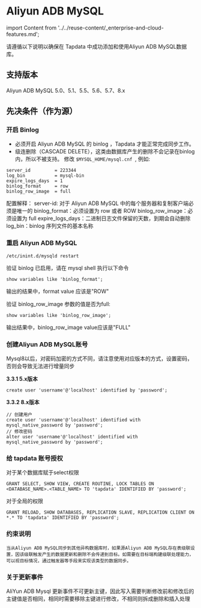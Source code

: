 # Aliyun ADB MySQL

import Content from '../../reuse-content/_enterprise-and-cloud-features.md';

<Content />


请遵循以下说明以确保在 Tapdata 中成功添加和使用Aliyun ADB MySQL数据库。

## 支持版本

Aliyun ADB MySQL 5.0、5.1、5.5、5.6、5.7、8.x

## 先决条件（作为源）

### 开启 Binlog

- 必须开启 Aliyun ADB MySQL 的 binlog ，Tapdata 才能正常完成同步工作。
- 级连删除（CASCADE DELETE），这类由数据库产生的删除不会记录在binlog内，所以不被支持。 修改 `$MYSQL_HOME/mysql.cnf `, 例如:

```
server_id         = 223344
log_bin           = mysql-bin
expire_logs_days  = 1
binlog_format     = row
binlog_row_image  = full
```

配置解释：
server-id: 对于 Aliyun ADB MySQL 中的每个服务器和复制客户端必须是唯一的
binlog_format：必须设置为 row 或者 ROW
binlog_row_image：必须设置为 full
expire_logs_days：二进制日志文件保留的天数，到期会自动删除
log_bin：binlog 序列文件的基本名称

### 重启 Aliyun ADB MySQL

```
/etc/inint.d/mysqld restart
```

验证 binlog 已启用，请在 mysql shell 执行以下命令

```
show variables like 'binlog_format';
```

输出的结果中，format value 应该是"ROW"

验证 binlog_row_image 参数的值是否为full:

```
show variables like 'binlog_row_image';
```

输出结果中，binlog_row_image value应该是"FULL"

### 创建Aliyun ADB MySQL账号 

Mysql8以后，对密码加密的方式不同，请注意使用对应版本的方式，设置密码，否则会导致无法进行增量同步

**3.3.1 5.x版本**

```
create user 'username'@'localhost' identified by 'password';
```

**3.3.2 8.x版本**

```
// 创建用户
create user 'username'@'localhost' identified with mysql_native_password by 'password';
// 修改密码
alter user 'username'@'localhost' identified with mysql_native_password by 'password';
```

### 给 tapdata 账号授权

对于某个数据库赋于select权限

```
GRANT SELECT, SHOW VIEW, CREATE ROUTINE, LOCK TABLES ON <DATABASE_NAME>.<TABLE_NAME> TO 'tapdata' IDENTIFIED BY 'password';
```

对于全局的权限

```
GRANT RELOAD, SHOW DATABASES, REPLICATION SLAVE, REPLICATION CLIENT ON *.* TO 'tapdata' IDENTIFIED BY 'password';
```

### 约束说明

```
当从Aliyun ADB MySQL同步到其他异构数据库时，如果源Aliyun ADB MySQL存在表级联设置，因该级联触发产生的数据更新和删除不会传递到目标。如需要在目标端构建级联处理能力，可以视目标情况，通过触发器等手段来实现该类型的数据同步。
```

### 关于更新事件 

AliYun ADB Mysql 更新事件不可更新主键，因此写入需要判断修改前和修改后的主键值是否相同，相同时需要移除主键进行修改，不相同则拆成删除和插入处理